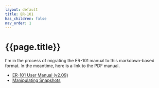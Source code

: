 ```yaml
---
layout: default
title: ER-101
has_children: false
nav_order: 1
---
```


# {{page.title}}

I'm in the process of migrating the ER-101 manual to this markdown-based format.  In the meantime, here is a link to the PDF manual.

* [ER-101 User Manual (v2.09)](/images/er-101-user-manual-f2.09.pdf)
* [Manipulating Snapshots](/er-101/snapshots.md)
